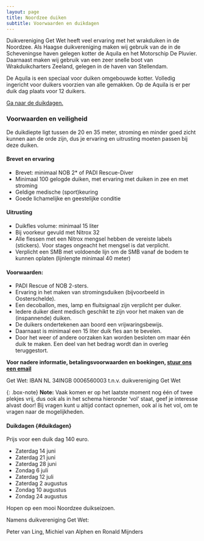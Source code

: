 ```yaml
---
layout: page
title: Noordzee duiken
subtitle: Voorwaarden en duikdagen
---
```


Duikvereniging Get Wet heeft veel ervaring met het wrakduiken in de Noordzee. Als Haagse duikvereniging maken wij gebruik van de in de Scheveningse haven gelegen kotter de Aquila en het Motorschip De Pluvier. Daarnaast maken wij gebruik van een zeer snelle boot van Wrakduikcharters Zeeland, gelegen in de haven van Stellendam.

De Aquila is een speciaal voor duiken omgebouwde kotter. Volledig ingericht voor duikers voorzien van alle gemakken. Op de Aquila is er per duik dag plaats voor 12 duikers.

[Ga naar de duikdagen.](#duikdagen)

### Voorwaarden en veiligheid

De duikdiepte ligt tussen de 20 en 35 meter, stroming en minder goed zicht kunnen aan de orde zijn, dus je ervaring en uitrusting moeten passen bij deze duiken.

#### Brevet en ervaring

- Brevet: minimaal NOB 2* of PADI Rescue-Diver
- Minimaal 100 gelogde duiken, met ervaring met duiken in zee en met stroming
- Geldige medische (sport)keuring 
- Goede lichamelijke en geestelijke conditie

#### Uitrusting

- Duikfles volume: minimaal 15 liter
- Bij voorkeur gevuld met Nitrox 32
- Alle flessen met een Nitrox mengsel hebben de vereiste labels (stickers). Voor stages ongeacht het mengsel is dat verplicht.
- Verplicht een SMB met voldoende lijn om de SMB vanaf de bodem te kunnen oplaten (lijnlengte minimaal 40 meter)

#### Voorwaarden:

- PADI Rescue of NOB 2-sters.
- Ervaring in het maken van stromingsduiken (bijvoorbeeld in Oosterschelde).
- Een decoballon, mes, lamp en fluitsignaal zijn verplicht per duiker.
- Iedere duiker dient medisch geschikt te zijn voor het maken van de (inspannende) duiken.
- De duikers ondertekenen aan boord een vrijwaringsbewijs.
- Daarnaast is minimaal een 15 liter duik fles aan te bevelen.
- Door het weer of andere oorzaken kan worden besloten om maar één duik te maken. Een deel van het bedrag wordt dan in overleg teruggestort.

**Voor nadere informatie, betalingsvoorwaarden en boekingen, [stuur ons een email](mailto:info@get-wet.nl?subject=Noordzee%20duiken)**

Get Wet: IBAN NL 34INGB 0006560003 t.n.v. duikvereniging Get Wet

{: .box-note}
**Note:** Vaak komen er op het laatste moment nog één of twee plekjes vrij, dus ook als in het schema hieronder ‘vol’ staat, geef je interesse alvast door! Bij vragen kunt u altijd contact opnemen, ook al is het vol, om te vragen naar de mogelijkheden.

#### Duikdagen {#duikdagen}

Prijs voor een duik dag 140 euro.

- Zaterdag 14 juni
- Zaterdag 21 juni
- Zaterdag 28 juni
- Zondag 6 juli
- Zaterdag 12 juli
- Zaterdag 2 augustus
- Zondag 10 augustus
- Zondag 24 augustus

Hopen op een mooi Noordzee duikseizoen.

Namens duikvereniging Get Wet:

Peter van Ling, Michiel van Alphen en Ronald Mijnders